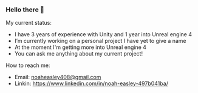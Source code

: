 ### Hello there 👋

My current status:
- I have 3 years of experience with Unity and 1 year into Unreal engine 4
- I’m currently working on a personal project I have yet to give a name
- At the moment I'm getting more into Unreal engine 4
- You can ask me anything about my current project! 

How to reach me: 
- Email: noaheasley408@gmail.com
- Linkin: https://www.linkedin.com/in/noah-easley-497b041ba/
